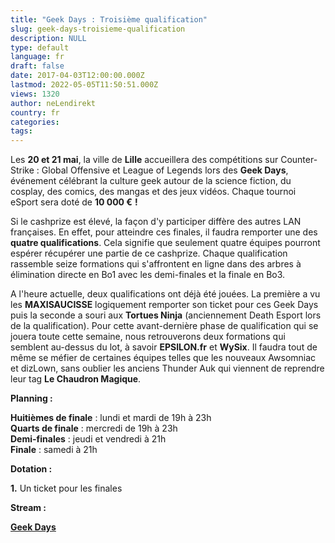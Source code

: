 ```yaml
---
title: "Geek Days : Troisième qualification"
slug: geek-days-troisieme-qualification
description: NULL
type: default
language: fr
draft: false
date: 2017-04-03T12:00:00.000Z
lastmod: 2022-05-05T11:50:51.000Z
views: 1320
author: neLendirekt
country: fr
categories:
tags:
---
```

Les **20 et 21 mai**, la ville de **Lille** accueillera des compétitions sur Counter-Strike : Global Offensive et League of Legends lors des **Geek Days**, événement célébrant la culture geek autour de la science fiction, du cosplay, des comics, des mangas et des jeux vidéos. Chaque tournoi eSport sera doté de **10 000 €** **!**

Si le cashprize est élevé, la façon d'y participer diffère des autres LAN françaises. En effet, pour atteindre ces finales, il faudra remporter une des **quatre qualifications**. Cela signifie que seulement quatre équipes pourront espérer récupérer une partie de ce cashprize. Chaque qualification rassemble seize formations qui s'affrontent en ligne dans des arbres à élimination directe en Bo1 avec les demi-finales et la finale en Bo3.

A l'heure actuelle, deux qualifications ont déjà été jouées. La première a vu les **MAXISAUCISSE** logiquement remporter son ticket pour ces Geek Days puis la seconde a souri aux **Tortues Ninja** (anciennement Death Esport lors de la qualification). Pour cette avant-dernière phase de qualification qui se jouera toute cette semaine, nous retrouverons deux formations qui semblent au-dessus du lot, à savoir **EPSILON.fr** et **WySix**. Il faudra tout de même se méfier de certaines équipes telles que les nouveaux Awsomniac et dizLown, sans oublier les anciens Thunder Auk qui viennent de reprendre leur tag **Le Chaudron Magique**.  
  
**Planning :** 

**Huitièmes de finale** : lundi et mardi de 19h à 23h  
**Quarts de finale** : mercredi de 19h à 23h  
**Demi-finales** : jeudi et vendredi à 21h  
**Finale** : samedi à 21h

**Dotation :**

**1.** Un ticket pour les finales

**Stream :**

**[Geek Days](https://www.twitch.tv/geekdayslille)**
